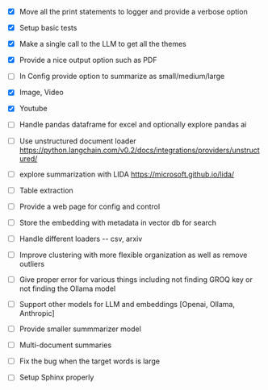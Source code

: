 - [x] Move all the print statements to logger and provide a verbose option
- [x] Setup basic tests
- [x] Make a single call to the LLM to get all the themes
- [x] Provide a nice output option such as PDF
- [ ] In Config provide option to summarize as small/medium/large
- [X] Image, Video
- [X] Youtube
- [ ] Handle pandas dataframe for excel and optionally explore pandas ai
- [ ] Use unstructured document loader https://python.langchain.com/v0.2/docs/integrations/providers/unstructured/
- [ ] explore summarization with LIDA https://microsoft.github.io/lida/
- [ ] Table extraction
- [ ] Provide a web page for config and control
- [ ] Store the embedding with metadata in vector db for search
- [ ] Handle different loaders -- csv, arxiv
- [ ] Improve clustering with more flexible organization as well as remove outliers
- [ ] Give proper error for various things including not finding GROQ key or not finding the Ollama model
- [ ] Support other models for LLM and embeddings [Openai, Ollama, Anthropic]
- [ ] Provide smaller summmarizer model
- [ ] Multi-document summaries
- [ ] Fix the bug when the target words is large

- [ ] Setup Sphinx properly

